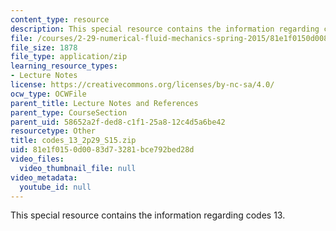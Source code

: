 ```yaml
---
content_type: resource
description: This special resource contains the information regarding codes 13.
file: /courses/2-29-numerical-fluid-mechanics-spring-2015/81e1f0150d0083d73281bce792bed28d_codes_13_2p29_S15.zip
file_size: 1878
file_type: application/zip
learning_resource_types:
- Lecture Notes
license: https://creativecommons.org/licenses/by-nc-sa/4.0/
ocw_type: OCWFile
parent_title: Lecture Notes and References
parent_type: CourseSection
parent_uid: 58652a2f-ded8-c1f1-25a8-12c4d5a6be42
resourcetype: Other
title: codes_13_2p29_S15.zip
uid: 81e1f015-0d00-83d7-3281-bce792bed28d
video_files:
  video_thumbnail_file: null
video_metadata:
  youtube_id: null
---
```

This special resource contains the information regarding codes 13.